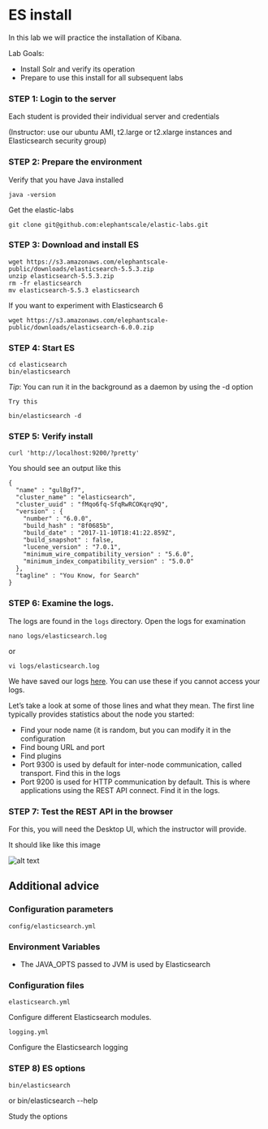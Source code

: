# ES install

In this lab we will practice the installation of Kibana.


Lab Goals:

* Install Solr and verify its operation
* Prepare to use this install for all subsequent labs

### STEP 1: Login to the server
 
Each student is provided their individual server and credentials

(Instructor: use our ubuntu AMI, t2.large or t2.xlarge instances and Elasticsearch security group)

### STEP 2: Prepare the environment

Verify that you have Java installed 

    java -version
    
Get the elastic-labs
    
    git clone git@github.com:elephantscale/elastic-labs.git    

### STEP 3: Download and install ES

    wget https://s3.amazonaws.com/elephantscale-public/downloads/elasticsearch-5.5.3.zip    
    unzip elasticsearch-5.5.3.zip
    rm -fr elasticsearch
    mv elasticsearch-5.5.3 elasticsearch

If you want to experiment with Elasticsearch 6
    
    wget https://s3.amazonaws.com/elephantscale-public/downloads/elasticsearch-6.0.0.zip
        
### STEP 4: Start ES

    cd elasticsearch
    bin/elasticsearch 
    
_Tip_: You can run it in the background as a daemon by using the -d option

    Try this
    
    bin/elasticsearch -d
    
### STEP 5: Verify install

    curl 'http://localhost:9200/?pretty'
    
You should see an output like this

    {
      "name" : "gulBgf7",
      "cluster_name" : "elasticsearch",
      "cluster_uuid" : "fMqo6fq-SfqRwRCOKqrq9Q",
      "version" : {
        "number" : "6.0.0",
        "build_hash" : "8f0685b",
        "build_date" : "2017-11-10T18:41:22.859Z",
        "build_snapshot" : false,
        "lucene_version" : "7.0.1",
        "minimum_wire_compatibility_version" : "5.6.0",
        "minimum_index_compatibility_version" : "5.0.0"
      },
      "tagline" : "You Know, for Search"
    }

### STEP 6: Examine the logs.

The logs are found in the `logs` directory. Open the logs for examination

    nano logs/elasticsearch.log
    
or

    vi logs/elasticsearch.log
            
We have saved our logs [here](elasticsearch.log). You can use these if you cannot access
your logs.
 
Let’s take a look at some of those lines and what they mean.
The first line typically provides statistics about the node you started:

* Find your node name (it is random, but you can modify it in the configuration
* Find boung URL and port
* Find plugins
* Port 9300 is used by default for inter-node communication, called transport. Find this in the logs
* Port 9200 is used for HTTP communication by default. This is where applications
  using the REST API connect. Find it in the logs.

### STEP 7: Test the REST API in the browser

For this, you will need the Desktop UI, which the instructor will provide.

It should like like this image

![alt text](http-test.png)  

## Additional advice

### Configuration parameters

    config/elasticsearch.yml

### Environment Variables

* The JAVA_OPTS passed to JVM is used by Elasticsearch

### Configuration files

    elasticsearch.yml

Configure different Elasticsearch modules.

    logging.yml
    
Configure the Elasticsearch logging
    
### STEP 8) ES options

    bin/elasticsearch 
or
    bin/elasticsearch --help
    
Study the options




